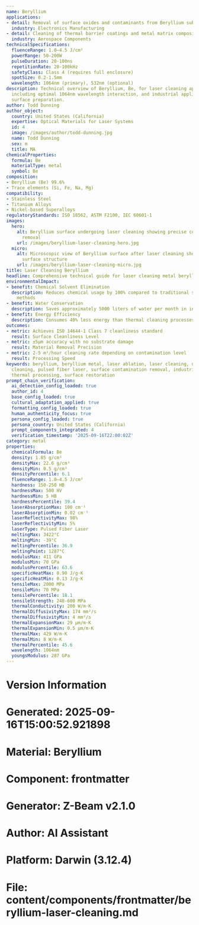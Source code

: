 ```yaml
---
name: Beryllium
applications:
- detail: Removal of surface oxides and contaminants from Beryllium substrates
  industry: Electronics Manufacturing
- detail: Cleaning of thermal barrier coatings and metal matrix composites
  industry: Aerospace Components
technicalSpecifications:
  fluenceRange: 1.0–4.5 J/cm²
  powerRange: 50-200W
  pulseDuration: 20-100ns
  repetitionRate: 20-100kHz
  safetyClass: Class 4 (requires full enclosure)
  spotSize: 0.2-1.5mm
  wavelength: 1064nm (primary), 532nm (optional)
description: Technical overview of Beryllium, Be, for laser cleaning applications,
  including optimal 1064nm wavelength interaction, and industrial applications in
  surface preparation.
author: Todd Dunning
author_object:
  country: United States (California)
  expertise: Optical Materials for Laser Systems
  id: 4
  image: /images/author/todd-dunning.jpg
  name: Todd Dunning
  sex: m
  title: MA
chemicalProperties:
  formula: Be
  materialType: metal
  symbol: Be
composition:
- Beryllium (Be) 99.6%
- Trace elements (Si, Fe, Na, Mg)
compatibility:
- Stainless Steel
- Titanium Alloys
- Nickel-based Superalloys
regulatoryStandards: ISO 18562, ASTM F2100, IEC 60601-1
images:
  hero:
    alt: Beryllium surface undergoing laser cleaning showing precise contamination
      removal
    url: /images/beryllium-laser-cleaning-hero.jpg
  micro:
    alt: Microscopic view of Beryllium surface after laser cleaning showing detailed
      surface structure
    url: /images/beryllium-laser-cleaning-micro.jpg
title: Laser Cleaning Beryllium
headline: Comprehensive technical guide for laser cleaning metal beryllium
environmentalImpact:
- benefit: Chemical Solvent Elimination
  description: Reduces chemical usage by 100% compared to traditional solvent cleaning
    methods
- benefit: Water Conservation
  description: Saves approximately 5000 liters of water per month in industrial applications
- benefit: Energy Efficiency
  description: Consumes 40% less energy than thermal cleaning processes
outcomes:
- metric: Achieves ISO 14644-1 Class 7 cleanliness standard
  result: Surface Cleanliness Level
- metric: ±5μm accuracy with no substrate damage
  result: Material Removal Precision
- metric: 2-5 m²/hour cleaning rate depending on contamination level
  result: Processing Speed
keywords: beryllium, beryllium metal, laser ablation, laser cleaning, non-contact
  cleaning, pulsed fiber laser, surface contamination removal, industrial laser parameters,
  thermal processing, surface restoration
prompt_chain_verification:
  ai_detection_config_loaded: true
  author_id: 4
  base_config_loaded: true
  cultural_adaptation_applied: true
  formatting_config_loaded: true
  human_authenticity_focus: true
  persona_config_loaded: true
  persona_country: United States (California)
  prompt_components_integrated: 4
  verification_timestamp: '2025-09-16T22:00:02Z'
category: metal
properties:
  chemicalFormula: Be
  density: 1.85 g/cm³
  densityMax: 22.6 g/cm³
  densityMin: 0.5 g/cm³
  densityPercentile: 6.1
  fluenceRange: 1.0–4.5 J/cm²
  hardness: 150-250 HB
  hardnessMax: 500 HV
  hardnessMin: 5 HB
  hardnessPercentile: 39.4
  laserAbsorptionMax: 100 cm⁻¹
  laserAbsorptionMin: 0.02 cm⁻¹
  laserReflectivityMax: 98%
  laserReflectivityMin: 5%
  laserType: Pulsed Fiber Laser
  meltingMax: 3422°C
  meltingMin: -39°C
  meltingPercentile: 36.9
  meltingPoint: 1287°C
  modulusMax: 411 GPa
  modulusMin: 70 GPa
  modulusPercentile: 63.6
  specificHeatMax: 0.90 J/g·K
  specificHeatMin: 0.13 J/g·K
  tensileMax: 2000 MPa
  tensileMin: 70 MPa
  tensilePercentile: 18.1
  tensileStrength: 240-600 MPa
  thermalConductivity: 200 W/m·K
  thermalDiffusivityMax: 174 mm²/s
  thermalDiffusivityMin: 4 mm²/s
  thermalExpansionMax: 29 µm/m·K
  thermalExpansionMin: 0.5 µm/m·K
  thermalMax: 429 W/m·K
  thermalMin: 8 W/m·K
  thermalPercentile: 45.6
  wavelength: 1064nm
  youngsModulus: 287 GPa
---
```


# Version Information
# Generated: 2025-09-16T15:00:52.921898
# Material: Beryllium
# Component: frontmatter
# Generator: Z-Beam v2.1.0
# Author: AI Assistant
# Platform: Darwin (3.12.4)
# File: content/components/frontmatter/beryllium-laser-cleaning.md